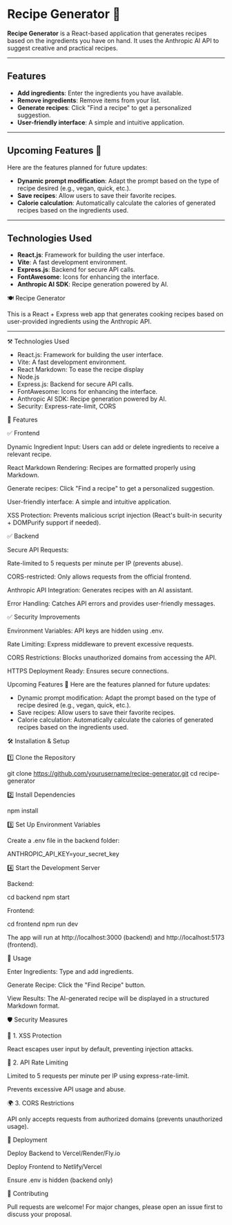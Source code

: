 # Recipe Generator 🍳

**Recipe Generator** is a React-based application that generates recipes based on the ingredients you have on hand. It uses the Anthropic AI API to suggest creative and practical recipes.

---

## Features
- **Add ingredients**: Enter the ingredients you have available.
- **Remove ingredients**: Remove items from your list.
- **Generate recipes**: Click "Find a recipe" to get a personalized suggestion.
- **User-friendly interface**: A simple and intuitive application.

---

## Upcoming Features 🚀
Here are the features planned for future updates:
- **Dynamic prompt modification**: Adapt the prompt based on the type of recipe desired (e.g., vegan, quick, etc.).
- **Save recipes**: Allow users to save their favorite recipes.
- **Calorie calculation**: Automatically calculate the calories of generated recipes based on the ingredients used.

---

## Technologies Used
- **React.js**: Framework for building the user interface.
- **Vite**: A fast development environment.
- **Express.js**: Backend for secure API calls.
- **FontAwesome**: Icons for enhancing the interface.
- **Anthropic AI SDK**: Recipe generation powered by AI.



🍽️ Recipe Generator

This is a React + Express web app that generates cooking recipes based on user-provided ingredients using the Anthropic API.

---

 ⚒️ Technologies Used
- React.js: Framework for building the user interface.
- Vite: A fast development environment.
- React Markdown: To ease the recipe display
- Node.js
- Express.js: Backend for secure API calls.
- FontAwesome: Icons for enhancing the interface.
- Anthropic AI SDK: Recipe generation powered by AI.
- Security: Express-rate-limit, CORS


🚀 Features

✅ Frontend

Dynamic Ingredient Input: Users can add or delete ingredients to receive a relevant recipe.

React Markdown Rendering: Recipes are formatted properly using Markdown.

Generate recipes: Click "Find a recipe" to get a personalized suggestion.

User-friendly interface: A simple and intuitive application.

XSS Protection: Prevents malicious script injection (React's built-in security + DOMPurify support if needed).


✅ Backend

Secure API Requests:

Rate-limited to 5 requests per minute per IP (prevents abuse).

CORS-restricted: Only allows requests from the official frontend.

Anthropic API Integration: Generates recipes with an AI assistant.

Error Handling: Catches API errors and provides user-friendly messages.

✅ Security Improvements

Environment Variables: API keys are hidden using .env.

Rate Limiting: Express middleware to prevent excessive requests.

CORS Restrictions: Blocks unauthorized domains from accessing the API.

HTTPS Deployment Ready: Ensures secure connections.




 Upcoming Features 🚀
Here are the features planned for future updates:
- Dynamic prompt modification: Adapt the prompt based on the type of recipe desired (e.g., vegan, quick, etc.).
- Save recipes: Allow users to save their favorite recipes.
- Calorie calculation: Automatically calculate the calories of generated recipes based on the ingredients used.




🛠️ Installation & Setup

1️⃣ Clone the Repository

git clone https://github.com/yourusername/recipe-generator.git
cd recipe-generator

2️⃣ Install Dependencies

npm install

3️⃣ Set Up Environment Variables

Create a .env file in the backend folder:

ANTHROPIC_API_KEY=your_secret_key

4️⃣ Start the Development Server

Backend:

cd backend
npm start

Frontend:

cd frontend
npm run dev

The app will run at http://localhost:3000 (backend) and http://localhost:5173 (frontend).

📌 Usage

Enter Ingredients: Type and add ingredients.

Generate Recipe: Click the "Find Recipe" button.

View Results: The AI-generated recipe will be displayed in a structured Markdown format.

🛡️ Security Measures

🔐 1. XSS Protection

React escapes user input by default, preventing injection attacks.


🚦 2. API Rate Limiting

Limited to 5 requests per minute per IP using express-rate-limit.

Prevents excessive API usage and abuse.

🌍 3. CORS Restrictions

API only accepts requests from authorized domains (prevents unauthorized usage).

🚀 Deployment

Deploy Backend to Vercel/Render/Fly.io

Deploy Frontend to Netlify/Vercel

Ensure .env is hidden (backend only)


🤝 Contributing

Pull requests are welcome! For major changes, please open an issue first to discuss your proposal.

